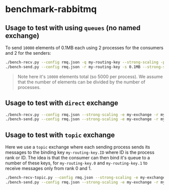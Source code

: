 # benchmark-rabbitmq

## Usage to test with using `queues` (no named exchange)

To send `10000` elements of 0.1MB each using 2 processes for the consumers and 2 for the senders:
```bash
./bench-recv.py --config rmq.json -q my-routing-key --strong-scaling -p 2 -n 10000 -m data-recv.csv &
./bench-send.py --config rmq.json -r my-routing-key -s 0.1MB --strong-scaling -p 2 -n 10000 -m data-send.csv
```

> Note here it's `10000` elements total (so 5000 per process). We assume that the number of elements can be divided by the number of processes.

## Usage to test with `direct` exchange

```bash
./bench-recv.py --config rmq.json --strong-scaling -e my-exchange -r my-routing-key -m data-recv.csv -n 10000 -p 2 &
./bench-send.py --config rmq.json --strong-scaling -e my-exchange -r my-routing-key -s 0.1MB -m data-send.csv -n 10000 -p 2
```

## Usage to test with `topic` exchange

Here we use a `topic` exchange where each sending process sends its messages to the binding key `my-routing-key.ID` where ID is the process rank or ID.
The idea is that the consumer can then bind it's queue to a number of these keys, for `my-routing-key.0` and `my-routing-key.1` to receive messages only from rank 0 and 1.

```bash
./bench-recv-topic.py --config rmq.json --strong-scaling -e my-exchange -r my-routing-key -m data-recv.csv -n 10000 -p 2 &
./bench-send.py --config rmq.json --strong-scaling -e my-exchange -r my-routing-key -s 0.1MB -m data-send.csv -n 10000 -p 2 -topic
```
